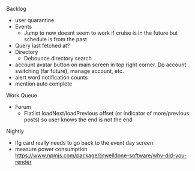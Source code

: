 Backlog
* user quarantine
* Events
  * Jump to now doesnt seem to work if cruise is in the future but schedule is from the past
* Query last fetched at?
* Directory
  * Debounce directory search
* account avatar button on main screen in top right corner. Do account switching (far future), manage account, etc.
* alert word notification counts
* mention auto complete


Work Queue
* Forum
  * Flatlist loadNext/loadPrevious offset (or indicator of more/previous posts) so user knows the end is not the end

Nightly
* lfg card really needs to go back to the event day screen
* measure power consumption https://www.npmjs.com/package/@welldone-software/why-did-you-render
